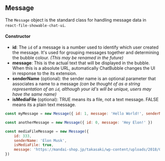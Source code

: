 ## Message

The `Message` object is the standard class for handling message data in `react-file-showable-chat-ui`.

#### Constructor

* **id**: The `id` of a message is a number used to identify which user created the message. It's used for grouping messages together and determining the bubble colour. _(This may be renamed in the future)_
* **message**: This is the actual text that will be displayed in the bubble. When this is a absolute URL, automatically ChatBubble changes the UI in response to the its extension.
* **senderName** (optional): the sender name is an optional parameter that associates a name to a message _(can be thought of as a string representation of an `id`, although your id's will be unique, users may have the same name)_
* **isMediaFile** (optional): TRUE means its a file, not a text message. FALSE means its a plain text message.

```javascript
const myMessage = new Message({ id: 1, message: 'Hello World!', senderName: 'Elon Musk' })

const anotherMessage = new Message({ id: 0, message: 'Hey Elon!' })

const mediaFileMessage = new Message({ 
    id: 333,
    senderName: 'Elon Musk',
    isMediaFile: true,
    message: 'https://mandai-shop.jp/takasaki/wp-content/uploads/2018/03/sample.jpg'
})
```

